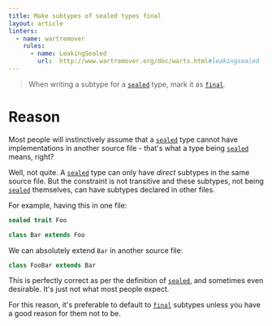 ```yaml
---
title: Make subtypes of sealed types final
layout: article
linters:
  - name: wartremover
    rules:
      - name: LeakingSealed
        url:  http://www.wartremover.org/doc/warts.html#leakingsealed
---
```


> When writing a subtype for a [`sealed`] type, mark it as [`final`].

# Reason

Most people will instinctively assume that a [`sealed`] type cannot have implementations in another source file - that's what a type being [`sealed`] means, right?

Well, not quite. A [`sealed`] type can only have *direct* subtypes in the same source file. But the constraint is not transitive and these subtypes, not being [`sealed`] themselves, can have subtypes declared in other files.

For example, having this in one file:

```scala
sealed trait Foo

class Bar extends Foo
```

We can absolutely extend `Bar` in another source file:

```scala
class FooBar extends Bar
```

This is perfectly correct as per the definition of [`sealed`], and sometimes even desirable. It's just not what most people expect.

For this reason, it's preferable to default to [`final`] subtypes unless you have a good reason for them not to be.

[`sealed`]:../definitions/sealed.html
[`final`]:../definitions/final.html

